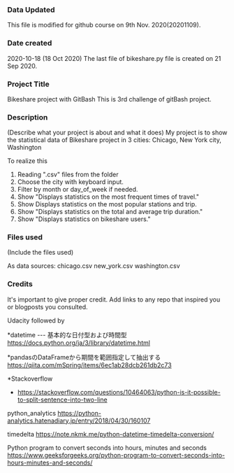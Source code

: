 ### Data Updated
This file is modified for github course on 9th Nov. 2020(20201109).

### Date created
2020-10-18 (18 Oct 2020)
The last file of bikeshare.py file is created on 21 Sep 2020.

### Project Title
Bikeshare project with GitBash
This is 3rd challenge of gitBash project.

### Description
(Describe what your project is about and what it does)
My project is to show the statistical data of Bikeshare project in 3 cities: Chicago, New York city, Washington

To realize this
1. Reading ".csv" files from the folder
2. Choose the city with keyboard input.
3. Filter by month or day_of_week if needed.
4. Show "Displays statistics on the most frequent times of travel."
5. Show Displays statistics on the most popular stations and trip.
6. Show "Displays statistics on the total and average trip duration."
6. Show "Displays statistics on bikeshare users."


### Files used
(Include the files used)

As data sources:
chicago.csv
new_york.csv
washington.csv

### Credits
It's important to give proper credit. Add links to any repo that inspired you or blogposts you consulted.

Udacity followed by


*datetime --- 基本的な日付型および時間型
  https://docs.python.org/ja/3/library/datetime.html

*pandasのDataFrameから期間を範囲指定して抽出する
  https://qiita.com/mSpring/items/6ec1ab28dcb261db2c73

*Stackoverflow
  - https://stackoverflow.com/questions/10464063/python-is-it-possible-to-split-sentence-into-two-line

python_analytics
https://python-analytics.hatenadiary.jp/entry/2018/04/30/160107

timedelta
https://note.nkmk.me/python-datetime-timedelta-conversion/

Python program to convert seconds into hours, minutes and seconds
https://www.geeksforgeeks.org/python-program-to-convert-seconds-into-hours-minutes-and-seconds/
